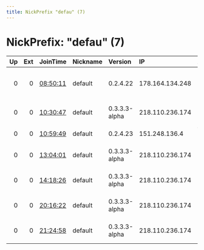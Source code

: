 ```yaml
---
title: NickPrefix "defau" (7)
---
```


# NickPrefix: "defau" (7)

|   Up |   Ext | JoinTime                                                                                            | Nickname   | Version       | IP              | AS                                  | CC   |   ORp |   Dirp | OS      | Contact   |   eFamMembers |
|-----:|------:|:----------------------------------------------------------------------------------------------------|:-----------|:--------------|:----------------|:------------------------------------|:-----|------:|-------:|:--------|:----------|--------------:|
|    0 |     0 | [08:50:11](https://metrics.torproject.org/rs.html#details/6B7482270FE9ECFE2078497D0170E870DC058252) | default    | 0.2.4.22      | 178.164.134.248 | DIGI Tavkozlesi es Szolgaltato Kft. | hu   |   443 |   9030 | Windows | None      |             1 |
|    0 |     0 | [10:30:47](https://metrics.torproject.org/rs.html#details/5D718678EC2A32ACEC37716857E462901FA8F08C) | default    | 0.3.3.3-alpha | 218.110.236.174 | So-net Entertainment Corporation    | jp   | 18967 |      0 | Windows | None      |             1 |
|    0 |     0 | [10:59:49](https://metrics.torproject.org/rs.html#details/8369FE79499FA8249D6BF0F5A828FF6C6E0D1EFF) | default    | 0.2.4.23      | 151.248.136.4   | WWZ Telekom AG                      | ch   |   443 |   9030 | Windows | None      |             1 |
|    0 |     0 | [13:04:01](https://metrics.torproject.org/rs.html#details/1E9766AF478906CD9F89732D9BC5A729B431574C) | default    | 0.3.3.3-alpha | 218.110.236.174 | So-net Entertainment Corporation    | jp   | 18967 |      0 | Windows | None      |             1 |
|    0 |     0 | [14:18:26](https://metrics.torproject.org/rs.html#details/283FB2328BBF434AA60E9584FC72B0A5BE85940D) | default    | 0.3.3.3-alpha | 218.110.236.174 | So-net Entertainment Corporation    | jp   | 18967 |      0 | Windows | None      |             1 |
|    0 |     0 | [20:16:22](https://metrics.torproject.org/rs.html#details/392EF9A0EE13922BD78A22C14E117EC54D8FA4D5) | default    | 0.3.3.3-alpha | 218.110.236.174 | So-net Entertainment Corporation    | jp   | 18967 |      0 | Windows | None      |             1 |
|    0 |     0 | [21:24:58](https://metrics.torproject.org/rs.html#details/204DBC5CE785A0678370ADB6BFBD5B62A4EA0999) | default    | 0.3.3.3-alpha | 218.110.236.174 | So-net Entertainment Corporation    | jp   | 18967 |      0 | Windows | None      |             1 |
